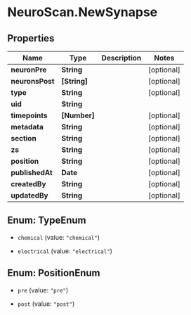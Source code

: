 # NeuroScan.NewSynapse

## Properties

Name | Type | Description | Notes
------------ | ------------- | ------------- | -------------
**neuronPre** | **String** |  | [optional] 
**neuronsPost** | **[String]** |  | [optional] 
**type** | **String** |  | [optional] 
**uid** | **String** |  | 
**timepoints** | **[Number]** |  | [optional] 
**metadata** | **String** |  | [optional] 
**section** | **String** |  | [optional] 
**zs** | **String** |  | [optional] 
**position** | **String** |  | [optional] 
**publishedAt** | **Date** |  | [optional] 
**createdBy** | **String** |  | [optional] 
**updatedBy** | **String** |  | [optional] 



## Enum: TypeEnum


* `chemical` (value: `"chemical"`)

* `electrical` (value: `"electrical"`)





## Enum: PositionEnum


* `pre` (value: `"pre"`)

* `post` (value: `"post"`)




